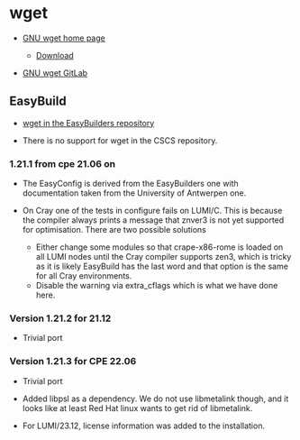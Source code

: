 # wget

  * [GNU wget home page](https://www.gnu.org/software/wget/)

      * [Download](https://ftp.gnu.org/gnu/wget/)

  * [GNU wget GitLab](https://gitlab.com/gnuwget/wget)


## EasyBuild

  * [wget in the EasyBuilders repository](https://github.com/easybuilders/easybuild-easyconfigs/tree/develop/easybuild/easyconfigs/w/wget)

  * There is no support for wget in the CSCS repository.


### 1.21.1 from cpe 21.06 on

  * The EasyConfig is derived from the EasyBuilders one with documentation taken from
    the University of Antwerpen one.

  * On Cray one of the tests in configure fails on LUMI/C. This is because
    the compiler always prints a message that znver3 is not yet supported
    for optimisation. There are two possible solutions
      * Either change some modules so that crape-x86-rome is loaded on all
        LUMI nodes until the Cray compiler supports zen3, which is tricky as
        it is likely EasyBuild has the last word and that option is the same
        for all Cray environments.
      * Disable the warning via extra_cflags which is what we have done here.

### Version 1.21.2 for 21.12

  * Trivial port

### Version 1.21.3 for CPE 22.06

  * Trivial port

  * Added libpsl as a dependency. We do not use libmetalink though, and it looks
    like at least Red Hat linux wants to get rid of libmetalink.

  * For LUMI/23.12, license information was added to the installation.
